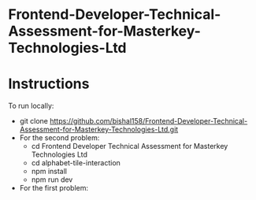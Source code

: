 # Frontend-Developer-Technical-Assessment-for-Masterkey-Technologies-Ltd
# Instructions
To run locally:
- git clone https://github.com/bishal158/Frontend-Developer-Technical-Assessment-for-Masterkey-Technologies-Ltd.git
- For the second problem:
  - cd Frontend Developer Technical Assessment for Masterkey Technologies Ltd
  - cd alphabet-tile-interaction
  - npm install
  - npm run dev
- For the first problem:


    
